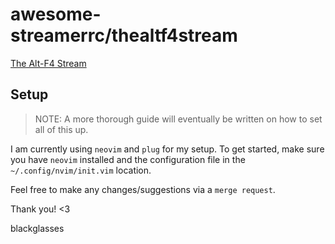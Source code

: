# awesome-streamerrc/thealtf4stream

[The Alt-F4 Stream](https://www.twitch.tv/thealtf4stream)

## Setup

> NOTE: A more thorough guide will eventually be written on how to set all of this up.

I am currently using `neovim` and `plug` for my setup. To get started, make sure you have `neovim` installed and the configuration file in the `~/.config/nvim/init.vim` location.

Feel free to make any changes/suggestions via a `merge request`.

Thank you! <3

blackglasses

